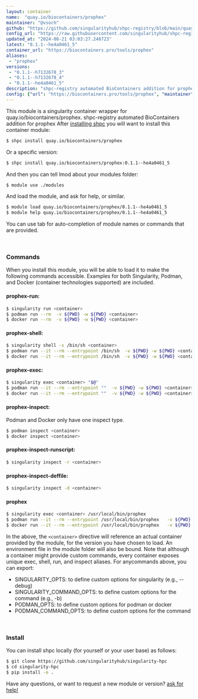 ```yaml
---
layout: container
name:  "quay.io/biocontainers/prophex"
maintainer: "@vsoch"
github: "https://github.com/singularityhub/shpc-registry/blob/main/quay.io/biocontainers/prophex/container.yaml"
config_url: "https://raw.githubusercontent.com/singularityhub/shpc-registry/main/quay.io/biocontainers/prophex/container.yaml"
updated_at: "2024-08-21 03:03:27.248723"
latest: "0.1.1--he4a0461_5"
container_url: "https://biocontainers.pro/tools/prophex"
aliases:
 - "prophex"
versions:
 - "0.1.1--h7132678_3"
 - "0.1.1--h7132678_4"
 - "0.1.1--he4a0461_5"
description: "shpc-registry automated BioContainers addition for prophex"
config: {"url": "https://biocontainers.pro/tools/prophex", "maintainer": "@vsoch", "description": "shpc-registry automated BioContainers addition for prophex", "latest": {"0.1.1--he4a0461_5": "sha256:2ceb8948b221d46cf25f4af238c412d65b646ffbbd4b64da0b8cb48ab4daa976"}, "tags": {"0.1.1--h7132678_3": "sha256:d1e9926dbe7546f027d828acf08759bdbf80fce3cbbdaba00752e15e48cc619b", "0.1.1--h7132678_4": "sha256:198c57c974a4ec2dced0557018d7b29f40e3f67ced0cd5dc65554e506fa9a824", "0.1.1--he4a0461_5": "sha256:2ceb8948b221d46cf25f4af238c412d65b646ffbbd4b64da0b8cb48ab4daa976"}, "docker": "quay.io/biocontainers/prophex", "aliases": {"prophex": "/usr/local/bin/prophex"}}
---
```


This module is a singularity container wrapper for quay.io/biocontainers/prophex.
shpc-registry automated BioContainers addition for prophex
After [installing shpc](#install) you will want to install this container module:


```bash
$ shpc install quay.io/biocontainers/prophex
```

Or a specific version:

```bash
$ shpc install quay.io/biocontainers/prophex:0.1.1--he4a0461_5
```

And then you can tell lmod about your modules folder:

```bash
$ module use ./modules
```

And load the module, and ask for help, or similar.

```bash
$ module load quay.io/biocontainers/prophex/0.1.1--he4a0461_5
$ module help quay.io/biocontainers/prophex/0.1.1--he4a0461_5
```

You can use tab for auto-completion of module names or commands that are provided.

<br>

### Commands

When you install this module, you will be able to load it to make the following commands accessible.
Examples for both Singularity, Podman, and Docker (container technologies supported) are included.

#### prophex-run:

```bash
$ singularity run <container>
$ podman run --rm  -v ${PWD} -w ${PWD} <container>
$ docker run --rm  -v ${PWD} -w ${PWD} <container>
```

#### prophex-shell:

```bash
$ singularity shell -s /bin/sh <container>
$ podman run --it --rm --entrypoint /bin/sh  -v ${PWD} -w ${PWD} <container>
$ docker run --it --rm --entrypoint /bin/sh  -v ${PWD} -w ${PWD} <container>
```

#### prophex-exec:

```bash
$ singularity exec <container> "$@"
$ podman run --it --rm --entrypoint ""  -v ${PWD} -w ${PWD} <container> "$@"
$ docker run --it --rm --entrypoint ""  -v ${PWD} -w ${PWD} <container> "$@"
```

#### prophex-inspect:

Podman and Docker only have one inspect type.

```bash
$ podman inspect <container>
$ docker inspect <container>
```

#### prophex-inspect-runscript:

```bash
$ singularity inspect -r <container>
```

#### prophex-inspect-deffile:

```bash
$ singularity inspect -d <container>
```


#### prophex

```bash
$ singularity exec <container> /usr/local/bin/prophex
$ podman run --it --rm --entrypoint /usr/local/bin/prophex   -v ${PWD} -w ${PWD} <container> -c " $@"
$ docker run --it --rm --entrypoint /usr/local/bin/prophex   -v ${PWD} -w ${PWD} <container> -c " $@"
```



In the above, the `<container>` directive will reference an actual container provided
by the module, for the version you have chosen to load. An environment file in the
module folder will also be bound. Note that although a container
might provide custom commands, every container exposes unique exec, shell, run, and
inspect aliases. For anycommands above, you can export:

 - SINGULARITY_OPTS: to define custom options for singularity (e.g., --debug)
 - SINGULARITY_COMMAND_OPTS: to define custom options for the command (e.g., -b)
 - PODMAN_OPTS: to define custom options for podman or docker
 - PODMAN_COMMAND_OPTS: to define custom options for the command

<br>

### Install

You can install shpc locally (for yourself or your user base) as follows:

```bash
$ git clone https://github.com/singularityhub/singularity-hpc
$ cd singularity-hpc
$ pip install -e .
```

Have any questions, or want to request a new module or version? [ask for help!](https://github.com/singularityhub/singularity-hpc/issues)